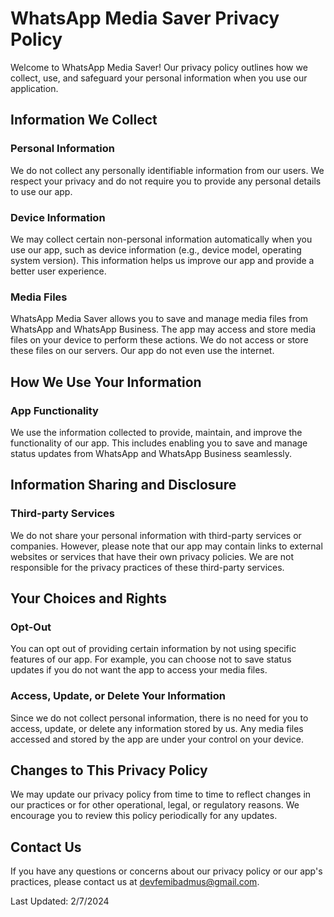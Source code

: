 # WhatsApp Media Saver Privacy Policy

Welcome to WhatsApp Media Saver! Our privacy policy outlines how we collect, use, and safeguard your personal information when you use our application.

## Information We Collect

### Personal Information
We do not collect any personally identifiable information from our users. We respect your privacy and do not require you to provide any personal details to use our app.

### Device Information
We may collect certain non-personal information automatically when you use our app, such as device information (e.g., device model, operating system version). This information helps us improve our app and provide a better user experience.

### Media Files
WhatsApp Media Saver allows you to save and manage media files from WhatsApp and WhatsApp Business. The app may access and store media files on your device to perform these actions. We do not access or store these files on our servers. Our app do not even use the internet.

## How We Use Your Information

### App Functionality
We use the information collected to provide, maintain, and improve the functionality of our app. This includes enabling you to save and manage status updates from WhatsApp and WhatsApp Business seamlessly.


## Information Sharing and Disclosure

### Third-party Services
We do not share your personal information with third-party services or companies. However, please note that our app may contain links to external websites or services that have their own privacy policies. We are not responsible for the privacy practices of these third-party services.

## Your Choices and Rights

### Opt-Out
You can opt out of providing certain information by not using specific features of our app. For example, you can choose not to save status updates if you do not want the app to access your media files.

### Access, Update, or Delete Your Information
Since we do not collect personal information, there is no need for you to access, update, or delete any information stored by us. Any media files accessed and stored by the app are under your control on your device.

## Changes to This Privacy Policy

We may update our privacy policy from time to time to reflect changes in our practices or for other operational, legal, or regulatory reasons. We encourage you to review this policy periodically for any updates.

## Contact Us

If you have any questions or concerns about our privacy policy or our app's practices, please contact us at [devfemibadmus@gmail.com](mailto:devfemibadmus@gmail.com).

Last Updated: 2/7/2024
